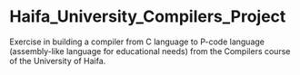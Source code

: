 # Haifa_University_Compilers_Project
Exercise in building a compiler from C language to P-code language (assembly-like language for educational needs) from the Compilers course of the University of Haifa.
